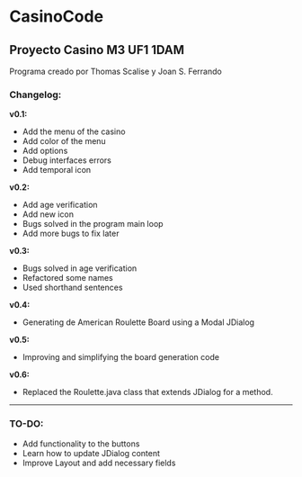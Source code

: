# CasinoCode
## Proyecto Casino M3 UF1 1DAM

Programa creado por Thomas Scalise y Joan S. Ferrando

### Changelog:

**v0.1:**
- Add the menu of the casino
- Add color of the menu
- Add options
- Debug interfaces errors
- Add temporal icon

**v0.2:**
- Add age verification
- Add new icon
- Bugs solved in the program main loop
- Add more bugs to fix later

**v0.3:**
- Bugs solved in age verification
- Refactored some names
- Used shorthand sentences

**v0.4:**
- Generating de American Roulette Board using a Modal JDialog

**v0.5:**
- Improving and simplifying the board generation code  

**v0.6:**
- Replaced the Roulette.java class that extends JDialog for a method.

**************************

### TO-DO:
- Add functionality to the buttons
- Learn how to update JDialog content
- Improve Layout and add necessary fields
